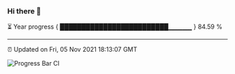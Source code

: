 ### Hi there 👋

⏳ Year progress { █████████████████████████▁▁▁▁▁ } 84.59 %

---

⏰ Updated on Fri, 05 Nov 2021 18:13:07 GMT

![Progress Bar CI](https://github.com/liununu/liununu/workflows/Progress%20Bar%20CI/badge.svg)
